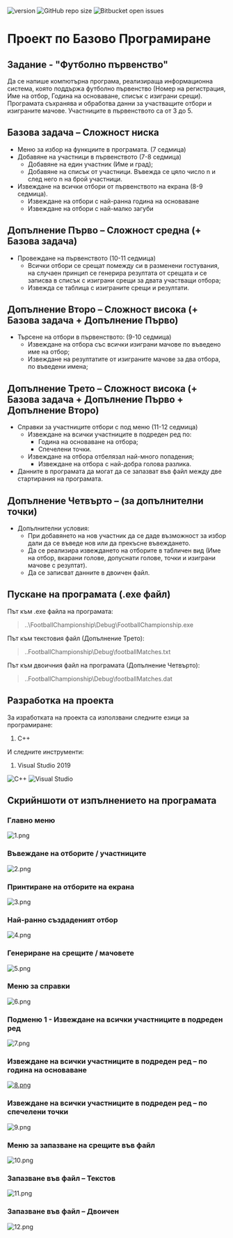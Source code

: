 ![version](https://img.shields.io/badge/version-1.0.0-blue)
![GitHub repo size](https://img.shields.io/github/repo-size/ngdechev/football-championship?color=yellow)
![Bitbucket open issues](https://img.shields.io/bitbucket/issues/ngdechev/football-championship)

# Проект по Базово Програмиране
## Задание - "Футболно първенство"
Да се напише компютърна програма, реализираща информационна система, която поддържа футболно
първенство (Номер на регистрация, Име на отбор, Година на основаване, списък с изиграни срещи). Програмата
съхранява и обработва данни за участващите отбори и изиграните мачове. Участниците в първенството са от 3
до 5.
## Базова задача – Сложност ниска
- Меню за избор на функциите в програмата. (7 седмица)
- Добавяне на участници в първенството (7-8 седмица)
	- Добавяне на един участник (Име и град);
	- Добавяне на списък от участници. Въвежда се цяло число n и след него n на брой участници.
- Извеждане на всички отбори от първенството на екрана (8-9 седмица).
	- Извеждане на отбори с най-ранна година на основаване
	- Извеждане на отбори с най-малко загуби

## Допълнение Първо – Сложност средна (+ Базова задача)
- Провеждане на първенството (10-11 седмица)
	- Всички отбори се срещат помежду си в разменени гостувания, на случаен принцип се генерира
резултата от срещата и се записва в списък с изиграни срещи за двата участващи отбора;
	- Извежда се таблица с изиграните срещи и резултати.

## Допълнение Второ – Сложност висока (+ Базова задача + Допълнение Първо)

- Търсене на отбори в първенството: (9-10 седмица)
	- Извеждане на отбора със всички изиграни мачове по въведено име на отбор;
	- Извеждане на резултатите от изиграните мачове за два отбора, по въведени имена;

## Допълнение Трето – Сложност висока (+ Базова задача + Допълнение Първо + Допълнение Второ)

- Справки за участниците отбори с под меню (11-12 седмица)
	- Извеждане на всички участниците в подреден ред по:
		- Година на основаване на отбора;
		- Спечелени точки.
	- Извеждане на отбора отбелязал най-много попадения;
		 - Извеждане на отбора с най-добра голова разлика.
- Данните в програмата да могат да се запазват във файл между две стартирания на програмата.

## Допълнение Четвърто – (за допълнителни точки)
- Допълнителни условия:
	- При добавянето на нов участник да се даде възможност за избор дали да се въведе нов
или да прекъсне въвеждането.
	- Да се реализира извеждането на отборите в табличен вид (Име на отбор, вкарани
голове, допуснати голове, точки и изиграни мачове с резултат).
	- Да се записват данните в двоичен файл.

## Пускане на програмата (.exe файл)
Път към .exe файла на програмата:
> ..\FootballChampionship\Debug\FootballChampionship.exe

Път към текстовия файл (Допълнение Трето):
> ..FootballChampionship\Debug\footballMatches.txt

Път към двоичния файл на програмата (Допълнение Четвърто):
> ..FootballChampionship\Debug\footballMatches.dat

## Разработка на проекта
За изработката на проекта са използвани следните езици за програмиране:
1. C++

И следните инструменти:
1. Visual Studio 2019

![C++](https://img.shields.io/badge/c++-%2300599C.svg?style=for-the-badge&logo=c%2B%2B&logoColor=white) ![Visual Studio](https://img.shields.io/badge/Visual%20Studio-5C2D91.svg?style=for-the-badge&logo=visual-studio&logoColor=white)

## Скрийншоти от изпълнението на програмата
### Главно меню
![1.png](https://i.postimg.cc/ZRKBz1kR/1.png)

### Въвеждане на отборите / участниците
![2.png](https://i.postimg.cc/XqrrpdY6/2.png)

### Принтиране на отборите на екрана
![3.png](https://i.postimg.cc/zv4VWvyb/3.png)

### Най-ранно създаденият отбор
![4.png](https://i.postimg.cc/nVWsNR3F/4.png)

### Генериране на срещите / мачовете
![5.png](https://i.postimg.cc/kXtVCQHx/5.png)

### Меню за справки
![6.png](https://i.postimg.cc/3x5kxyMz/6.png)

### Подменю 1 - Извеждане на всички участниците в подреден ред
![7.png](https://i.postimg.cc/8zRjJ1Nc/7.png)

### Извеждане на всички участниците в подреден ред – по година на основаване
[![8.png](https://i.postimg.cc/HWPtktkn/8.png)](https://postimg.cc/QV17615Z)

### Извеждане на всички участниците в подреден ред – по спечелени точки
![9.png](https://i.postimg.cc/fb5yCB3h/9.png)

### Меню за запазване на срещите във файл
![10.png](https://i.postimg.cc/zBBBcKWH/10.png)

### Запазване във файл – Текстов
![11.png](https://i.postimg.cc/hj5jWvby/11.png)

### Запазване във файл – Двоичен
![12.png](https://i.postimg.cc/pyNLrSSK/12.png)
